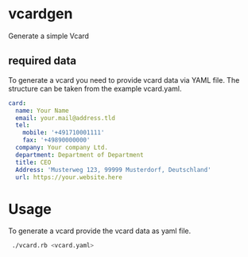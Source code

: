 # vcardgen
Generate a simple Vcard


## required data

To generate a vcard you need to provide vcard data via YAML file. The structure can be taken from the example vcard.yaml. 

```yaml
card:
  name: Your Name
  email: your.mail@address.tld
  tel:
    mobile: '+491710001111'
    fax: '+49890000000'
  company: Your company Ltd.
  department: Department of Department
  title: CEO
  Address: 'Musterweg 123, 99999 Musterdorf, Deutschland'
  url: https://your.website.here

```

# Usage

To generate a vcard provide the vcard data as yaml file.

```bash
 ./vcard.rb <vcard.yaml> 
```


